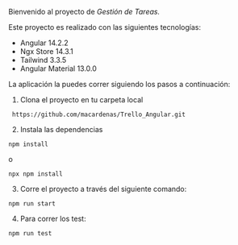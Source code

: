 Bienvenido al proyecto de <em> Gestión de Tareas. </em>

Este proyecto es realizado con las siguientes tecnologías:

* Angular 14.2.2
* Ngx Store 14.3.1
* Tailwind 3.3.5
* Angular Material 13.0.0

La aplicación la puedes correr siguiendo los pasos a continuación:

1. Clona el proyecto en tu carpeta local
```
 https://github.com/macardenas/Trello_Angular.git
```
2. Instala las dependencias
```
npm install
```
o
```
npx npm install
```
3. Corre el proyecto a través del siguiente comando:
```
npm run start
```
4. Para correr los test:
```
npm run test
```
